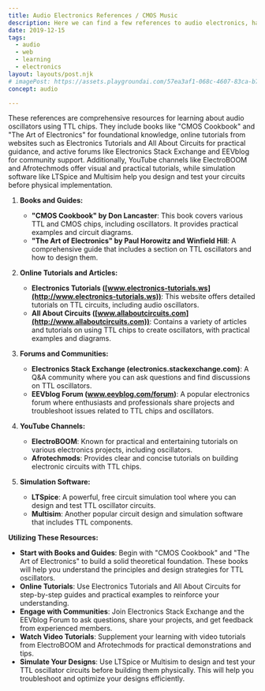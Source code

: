 ```yaml
---
title: Audio Electronics References / CMOS Music
description: Here we can find a few references to audio electronics, hardware and basic conecpts of synthesis.
date: 2019-12-15
tags:
  - audio
  - web
  - learning
  - electronics
layout: layouts/post.njk
# imagePost: https://assets.playgroundai.com/57ea3af1-068c-4607-83ca-b7ed1ec6802b.jpg
concept: audio

---
```


These references are comprehensive resources for learning about audio oscillators using TTL chips. They include books like "CMOS Cookbook" and "The Art of Electronics" for foundational knowledge, online tutorials from websites such as Electronics Tutorials and All About Circuits for practical guidance, and active forums like Electronics Stack Exchange and EEVblog for community support. Additionally, YouTube channels like ElectroBOOM and Afrotechmods offer visual and practical tutorials, while simulation software like LTSpice and Multisim help you design and test your circuits before physical implementation.


1.  **Books and Guides:**
    
    *   **"CMOS Cookbook" by Don Lancaster**: This book covers various TTL and CMOS chips, including oscillators. It provides practical examples and circuit diagrams.
    *   **"The Art of Electronics" by Paul Horowitz and Winfield Hill**: A comprehensive guide that includes a section on TTL oscillators and how to design them.
2.  **Online Tutorials and Articles:**
    
    *   **Electronics Tutorials ([www.electronics-tutorials.ws](http://www.electronics-tutorials.ws))**: This website offers detailed tutorials on TTL circuits, including audio oscillators.
    *   **All About Circuits ([www.allaboutcircuits.com](http://www.allaboutcircuits.com))**: Contains a variety of articles and tutorials on using TTL chips to create oscillators, with practical examples and diagrams.
3.  **Forums and Communities:**
    
    *   **Electronics Stack Exchange (electronics.stackexchange.com)**: A Q&A community where you can ask questions and find discussions on TTL oscillators.
    *   **EEVblog Forum (www.eevblog.com/forum)**: A popular electronics forum where enthusiasts and professionals share projects and troubleshoot issues related to TTL chips and oscillators.
4.  **YouTube Channels:**
    
    *   **ElectroBOOM**: Known for practical and entertaining tutorials on various electronics projects, including oscillators.
    *   **Afrotechmods**: Provides clear and concise tutorials on building electronic circuits with TTL chips.
5.  **Simulation Software:**
    
    *   **LTSpice**: A powerful, free circuit simulation tool where you can design and test TTL oscillator circuits.
    *   **Multisim**: Another popular circuit design and simulation software that includes TTL components.

**Utilizing These Resources:**

*   **Start with Books and Guides**: Begin with "CMOS Cookbook" and "The Art of Electronics" to build a solid theoretical foundation. These books will help you understand the principles and design strategies for TTL oscillators.
*   **Online Tutorials**: Use Electronics Tutorials and All About Circuits for step-by-step guides and practical examples to reinforce your understanding.
*   **Engage with Communities**: Join Electronics Stack Exchange and the EEVblog Forum to ask questions, share your projects, and get feedback from experienced members.
*   **Watch Video Tutorials**: Supplement your learning with video tutorials from ElectroBOOM and Afrotechmods for practical demonstrations and tips.
*   **Simulate Your Designs**: Use LTSpice or Multisim to design and test your TTL oscillator circuits before building them physically. This will help you troubleshoot and optimize your designs efficiently.
